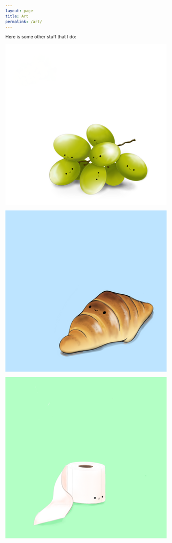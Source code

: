 ```yaml
---
layout: page
title: Art
permalink: /art/
---
```


Here is some other stuff that I do:

![Grapes](images/grapes.png)

![Croissant](images/croissant.png)

![TP](images/tp.png)
